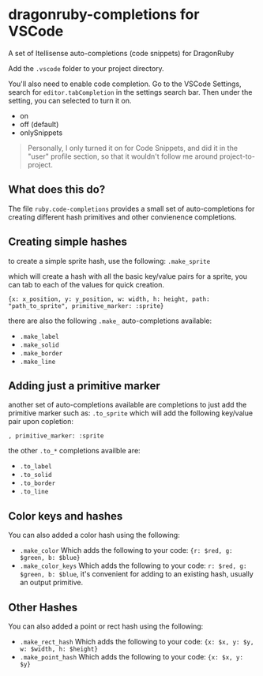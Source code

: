 # dragonruby-completions for VSCode
A set of Itellisense auto-completions (code snippets) for DragonRuby

Add the `.vscode` folder to your project directory.

You'll also need to enable code completion. Go to the VSCode Settings, search for `editor.tabCompletion` in the settings search bar.
Then under the setting, you can selected to turn it on.
 * on
 * off (default)
 * onlySnippets

> Personally, I only turned it on for Code Snippets, and did it in the "user" profile section, so that it wouldn't follow me around project-to-project.

## What does this do?

The file `ruby.code-completions` provides a small set of auto-completions for creating different hash primitives and other convienence completions.

## Creating simple hashes

to create a simple sprite hash, use the following:
 `.make_sprite`

 which will create a hash with all the basic key/value pairs for a sprite, you can tab to each of the values for quick creation.

 `{x: x_position, y: y_position, w: width, h: height, path: "path_to_sprite", primitive_marker: :sprite}`

 there are also the following `.make_` auto-completions available:

 * `.make_label`
 * `.make_solid`
 * `.make_border`
 * `.make_line`

## Adding just a primitive marker

another set of auto-completions available are completions to just add the primitive marker such as:
 `.to_sprite`
 which will add the following key/value pair upon copletion:

 `, primitive_marker: :sprite`

 the other `.to_*` completions availble are:

 * `.to_label`
 * `.to_solid`
 * `.to_border`
 * `.to_line`

## Color keys and hashes

You can also added a color hash using the following:

* `.make_color`
  Which adds the following to your code: `{r: $red, g: $green, b: $blue}`
* `.make_color_keys`
  Which adds the following to your code: `r: $red, g: $green, b: $blue`, it's convenient for adding to an existing hash, usually an output primitive.

## Other Hashes

You can also added a point or rect hash using the following:

* `.make_rect_hash`
  Which adds the following to your code: `{x: $x, y: $y, w: $width, h: $height}`
* `.make_point_hash`
  Which adds the following to your code: `{x: $x, y: $y}`
